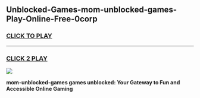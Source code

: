 
## Unblocked-Games-mom-unblocked-games-Play-Online-Free-0corp
<h3>
<a href="https://premium76.site?title=mom-unblocked-games&ref=26A">CLICK TO PLAY</a></h3>
<hr>

<h3>
<a href="https://premium76.site?title=mom-unblocked-games&ref=26A">CLICK 2 PLAY</a>
  
</h3>

<a href="https://premium76.site?title=mom-unblocked-games&ref=26A"><img src="https://clearcache.store/games.png"></a>


**mom-unblocked-games games unblocked: Your Gateway to Fun and Accessible Online Gaming**
